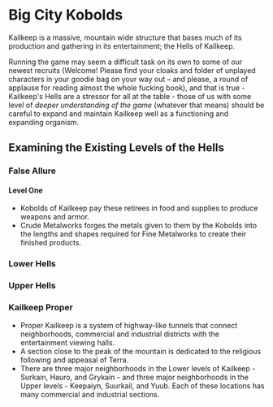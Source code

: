 # Big City Kobolds
Kailkeep is a massive, mountain wide structure that bases much of its production and gathering in its entertainment; the Hells of Kailkeep.

Running the game may seem a difficult task on its own to some of our newest recruits (Welcome! Please find your cloaks and folder of unplayed characters in your goodie bag on your way out – and please, a round of applause for reading almost the whole fucking book), and that is true - Kailkeep's Hells are a stressor for all at the table - those of us with some level of *deeper understanding of the game* (whatever that means) should be careful to expand and maintain Kailkeep well as a functioning and expanding organism. 

## Examining the Existing Levels of the Hells
### False Allure
#### Level One
- Kobolds of Kailkeep pay these retirees in food and supplies to produce weapons and armor.
- Crude Metalworks forges the metals given to them by the Kobolds into the lengths and shapes required for Fine Metalworks to create their finished products.

### Lower Hells
### Upper Hells
### Kailkeep Proper
- Proper Kailkeep is a system of highway-like tunnels that connect neighborhoods, commercial and industrial districts with the entertainment viewing halls.
- A section close to the peak of the mountain is dedicated to the religious following and appeasal of Terra.
- There are three major neighborhoods in the Lower levels of Kailkeep - Surkain, Hauro, and Grykain - and three major neighborhoods in the Upper levels - Keepaiyn, Suurkail, and Yuub. Each of these locations has many commercial and industrial sections.